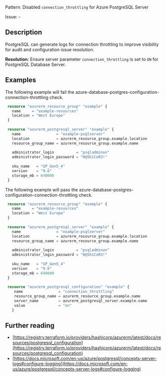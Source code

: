 Pattern: Disabled `connection_throttling` for Azure PostgreSQL Server

Issue: -

## Description

PostgreSQL can generate logs for connection throttling to improve visibility for audit and configuration issue resolution.

**Resolution**: Ensure server parameter `connection_throttling` is set to `ON` for PostgreSQL Database Server.

## Examples

The following example will fail the azure-database-postgres-configuration-connection-throttling check.
```terraform
 resource "azurerm_resource_group" "example" {
   name     = "example-resources"
   location = "West Europe"
 }
 
 resource "azurerm_postgresql_server" "example" {
   name                = "example-psqlserver"
   location            = azurerm_resource_group.example.location
   resource_group_name = azurerm_resource_group.example.name
 
   administrator_login          = "psqladminun"
   administrator_login_password = "H@Sh1CoR3!"
 
   sku_name   = "GP_Gen5_4"
   version    = "9.6"
   storage_mb = 640000
 }
```

The following example will pass the azure-database-postgres-configuration-connection-throttling check.
```terraform
 resource "azurerm_resource_group" "example" {
   name     = "example-resources"
   location = "West Europe"
 }
 
 resource "azurerm_postgresql_server" "example" {
   name                = "example-psqlserver"
   location            = azurerm_resource_group.example.location
   resource_group_name = azurerm_resource_group.example.name
 
   administrator_login          = "psqladminun"
   administrator_login_password = "H@Sh1CoR3!"
 
   sku_name   = "GP_Gen5_4"
   version    = "9.6"
   storage_mb = 640000
 }
 
 resource "azurerm_postgresql_configuration" "example" {
 	name                = "connection_throttling"
 	resource_group_name = azurerm_resource_group.example.name
 	server_name         = azurerm_postgresql_server.example.name
 	value               = "on"
   }
```

## Further reading

- [https://registry.terraform.io/providers/hashicorp/azurerm/latest/docs/resources/postgresql_configuration](https://registry.terraform.io/providers/hashicorp/azurerm/latest/docs/resources/postgresql_configuration)
- [https://docs.microsoft.com/en-us/azure/postgresql/concepts-server-logs#configure-logging](https://docs.microsoft.com/en-us/azure/postgresql/concepts-server-logs#configure-logging)